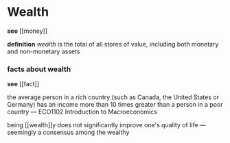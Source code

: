 # Wealth

**see** [[money]]

**definition** _wealth_ is the total of all stores of value, including both monetary and non-monetary assets

### facts about wealth

**see** [[fact]]

the average person in a rich country (such as Canada, the United States or Germany) has an income more than 10 times greater than a person in a poor country &mdash; ECO1102 Introduction to Macroeconomics

being [[wealth]]y does not significantly improve one's quality of life &mdash; seemingly a consensus among the wealthy
